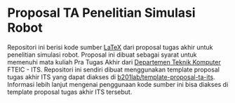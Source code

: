 # Proposal TA Penelitian Simulasi Robot

Repositori ini berisi kode sumber [LaTeX](https://www.latex-project.org/) dari proposal tugas akhir untuk penelitian simulasi robot.
Proposal ini dibuat sebagai syarat untuk memenuhi mata kuliah Pra Tugas Akhir dari [Departemen Teknik Komputer](https://www.its.ac.id/komputer/) FTEIC - ITS.
Repositori ini sendiri dibuat menggunakan template proposal tugas akhir ITS yang dapat diakses di [b201lab/template-proposal-ta-its](https://github.com/b201lab/template-proposal-ta-its).
Informasi lebih lanjut mengenai penggunaan kode sumber ini bisa diakses di template proposal tugas akhir ITS tersebut.
